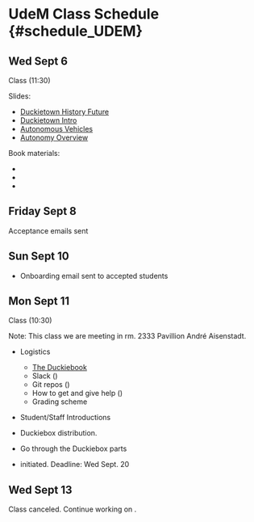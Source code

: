 # UdeM Class Schedule {#schedule_UDEM}

## Wed Sept 6

Class (11:30)

Slides: 
* [Duckietown History Future](https://github.com/duckietown/lectures/blob/master/duckietown_history_future.key)
* [Duckietown Intro](https://github.com/duckietown/lectures/blob/master/duckietown_intro.key)
* [Autonomous Vehicles](https://github.com/duckietown/lectures/blob/master/autonomous_vehicles.key)
* [Autonomy Overview](https://github.com/duckietown/lectures/blob/master/autonomy_overview.key)
 
Book materials:
* [](#part:duckietown-project)
* [](#autonomous-vehicles)
* [](#autonomy_overview)

## Friday Sept 8

Acceptance emails sent

## Sun Sept 10

* Onboarding email sent to accepted students

## Mon Sept 11

Class (10:30)

Note: This class we are meeting in rm. 2333 Pavillion André Aisenstadt.

* Logistics
  * [The Duckiebook](http://book.duckietown.org/fall2017/duckiebook/index.html) 
  * Slack ([](#slack_channels))
  * Git repos ([](#fall2017-git))
  * How to get and give help ([](#help))
  * Grading scheme [](http://duckietown.org/classes/2017/17-Montreal/description/)
  
* Student/Staff Introductions

* Duckiebox distribution. 

* Go through the Duckiebox parts

* [](#checkoff_assembly_configuration) initiated. 
Deadline: Wed Sept. 20

## Wed Sept 13

Class canceled. 
Continue working on [](#checkoff_assembly_configuration).
